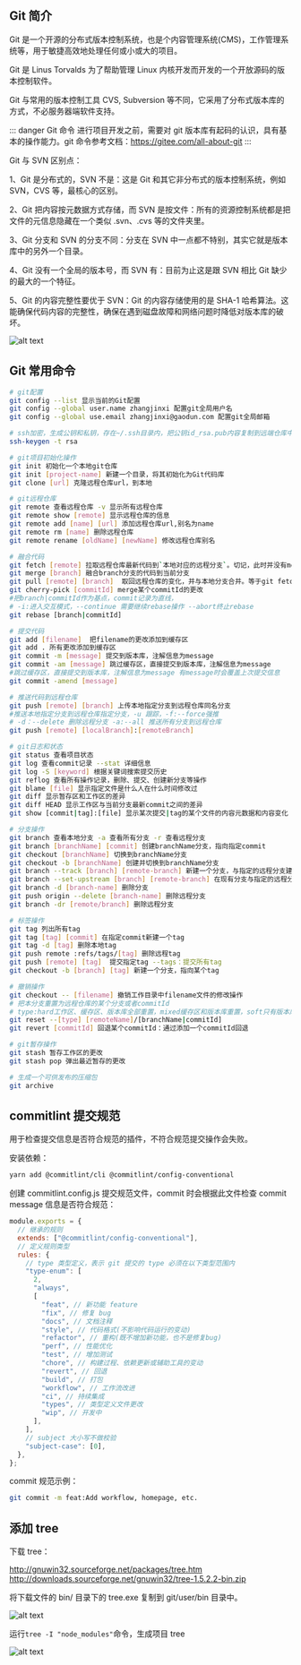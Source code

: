 ## Git 简介

Git 是一个开源的分布式版本控制系统，也是个内容管理系统(CMS)，工作管理系统等，用于敏捷高效地处理任何或小或大的项目。

Git 是 Linus Torvalds 为了帮助管理 Linux 内核开发而开发的一个开放源码的版本控制软件。

Git 与常用的版本控制工具 CVS, Subversion 等不同，它采用了分布式版本库的方式，不必服务器端软件支持。

::: danger Git 命令
进行项目开发之前，需要对 git 版本库有起码的认识，具有基本的操作能力。git 命令参考文档：https://gitee.com/all-about-git
:::

Git 与 SVN 区别点：

1、Git 是分布式的，SVN 不是：这是 Git 和其它非分布式的版本控制系统，例如 SVN，CVS 等，最核心的区别。

2、Git 把内容按元数据方式存储，而 SVN 是按文件：所有的资源控制系统都是把文件的元信息隐藏在一个类似 .svn、.cvs 等的文件夹里。

3、Git 分支和 SVN 的分支不同：分支在 SVN 中一点都不特别，其实它就是版本库中的另外一个目录。

4、Git 没有一个全局的版本号，而 SVN 有：目前为止这是跟 SVN 相比 Git 缺少的最大的一个特征。

5、Git 的内容完整性要优于 SVN：Git 的内容存储使用的是 SHA-1 哈希算法。这能确保代码内容的完整性，确保在遇到磁盘故障和网络问题时降低对版本库的破坏。

![alt text](image.png)

## Git 常用命令

```bash
# git配置
git config --list 显示当前的Git配置
git config --global user.name zhangjinxi 配置git全局用户名
git config --global use.email zhangjinxi@gaodun.com 配置git全局邮箱

# ssh加密，生成公钥和私钥，存在~/.ssh目录内，把公钥id_rsa.pub内容复制到远端仓库中
ssh-keygen -t rsa

# git项目初始化操作
git init 初始化一个本地git仓库
git init [project-name] 新建一个目录，将其初始化为Git代码库
git clone [url] 克隆远程仓库url，到本地

# git远程仓库
git remote 查看远程仓库 -v 显示所有远程仓库
git remote show [remote] 显示远程仓库的信息
git remote add [name] [url] 添加远程仓库url,别名为name
git remote rm [name] 删除远程仓库
git remote rename [oldName] [newName] 修改远程仓库别名

# 融合代码
git fetch [remote] 拉取远程仓库最新代码到`本地对应的远程分支`。切记，此时并没有merge到当前分支
git merge [branch] 融合branch分支的代码到当前分支
git pull [remote] [branch]  取回远程仓库的变化，并与本地分支合并。等于git fetch + git merge
git cherry-pick [commitId] merge某个commitId的更改
#把branch|commitId作为基点，commit记录为直线，
# -i:进入交互模式，--continue 需要继续rebase操作 --abort终止rebase
git rebase [branch|commitId]

# 提交代码
git add [filename]  把filename的更改添加到缓存区
git add . 所有更改添加到缓存区
git commit -m [message] 提交到版本库，注解信息为message
git commit -am [message] 跳过缓存区，直接提交到版本库，注解信息为message
#跳过缓存区，直接提交到版本库，注解信息为message 有message时会覆盖上次提交信息
git commit -amend [message]

# 推送代码到远程仓库
git push [remote] [branch] 上传本地指定分支到远程仓库同名分支
#推送本地指定分支到远程仓库指定分支，-u 跟踪，-f:--force强推
# -d：--delete 删除远程分支 -a:--all 推送所有分支到远程仓库
git push [remote] [localBranch]:[remoteBranch]

# git日志和状态
git status 查看项目状态
git log 查看commit记录 --stat 详细信息
git log -S [keyword] 根据关键词搜索提交历史
git reflog 查看所有操作记录，删除、提交、创建新分支等操作
git blame [file] 显示指定文件是什么人在什么时间修改过
git diff 显示暂存区和工作区的差异
git diff HEAD 显示工作区与当前分支最新commit之间的差异
git show [commit|tag]:[file] 显示某次提交|tag的某个文件的内容元数据和内容变化

# 分支操作
git branch 查看本地分支 -a 查看所有分支 -r 查看远程分支
git branch [branchName] [commit] 创建branchName分支，指向指定commit
git checkout [branchName] 切换到branchName分支
git checkout -b [branchName] 创建并切换到branchName分支
git branch --track [branch] [remote-branch] 新建一个分支，与指定的远程分支建立追踪关系
git branch --set-upstream [branch] [remote-branch] 在现有分支与指定的远程分支之间建立追踪关系
git branch -d [branch-name] 删除分支
git push origin --delete [branch-name] 删除远程分支
git branch -dr [remote/branch] 删除远程分支

# 标签操作
git tag 列出所有tag
git tag [tag] [commit] 在指定commit新建一个tag
git tag -d [tag] 删除本地tag
git push remote :refs/tags/[tag] 删除远程tag
git push [remote] [tag]  提交指定tag --tags：提交所有tag
git checkout -b [branch] [tag] 新建一个分支，指向某个tag

# 撤销操作
git checkout -- [filename] 撤销工作目录中filename文件的修改操作
# 把本分支重置为远程仓库的某个分支或者commitId
# type:hard工作区、缓存区、版本库全部重置，mixed缓存区和版本库重置，soft只有版本库重置
git reset --[type] [remoteName]/[branchName|commitId]
git revert [commitId] 回退某个commitId：通过添加一个commitId回退

# git暂存操作
git stash 暂存工作区的更改
git stash pop 弹出最近暂存的更改

# 生成一个可供发布的压缩包
git archive
```

## commitlint 提交规范

用于检查提交信息是否符合规范的插件，不符合规范提交操作会失败。

安装依赖：

```bash
yarn add @commitlint/cli @commitlint/config-conventional
```

创建 commitlint.config.js 提交规范文件，commit 时会根据此文件检查 commit message 信息是否符合规范：

```js
module.exports = {
  // 继承的规则
  extends: ["@commitlint/config-conventional"],
  // 定义规则类型
  rules: {
    // type 类型定义，表示 git 提交的 type 必须在以下类型范围内
    "type-enum": [
      2,
      "always",
      [
        "feat", // 新功能 feature
        "fix", // 修复 bug
        "docs", // 文档注释
        "style", // 代码格式(不影响代码运行的变动)
        "refactor", // 重构(既不增加新功能，也不是修复bug)
        "perf", // 性能优化
        "test", // 增加测试
        "chore", // 构建过程、依赖更新或辅助工具的变动
        "revert", // 回退
        "build", // 打包
        "workflow", // 工作流改进
        "ci", // 持续集成
        "types", // 类型定义文件更改
        "wip", // 开发中
      ],
    ],
    // subject 大小写不做校验
    "subject-case": [0],
  },
};
```

commit 规范示例：

```bash
git commit -m feat:Add workflow, homepage, etc.
```

## 添加 tree

下载 tree：

http://gnuwin32.sourceforge.net/packages/tree.htm
http://downloads.sourceforge.net/gnuwin32/tree-1.5.2.2-bin.zip

将下载文件的 bin/ 目录下的 tree.exe 复制到 git/user/bin 目录中。

![alt text](image-2.png)

运行`tree -I "node_modules"`命令，生成项目 tree

![alt text](image-3.png)
